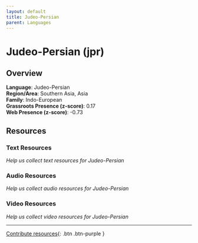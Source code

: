 ```yaml
---
layout: default
title: Judeo-Persian
parent: Languages
---
```


# Judeo-Persian (jpr)

## Overview

**Language**: Judeo-Persian  
**Region/Area**: Southern Asia, Asia  
**Family**: Indo-European  
**Grassroots Presence (z-score)**: 0.17  
**Web Presence (z-score)**: -0.73  

## Resources

### Text Resources
*Help us collect text resources for Judeo-Persian*

### Audio Resources
*Help us collect audio resources for Judeo-Persian*

### Video Resources
*Help us collect video resources for Judeo-Persian*

---

[Contribute resources](https://forms.office.com/e/1SfLJx3u1r){: .btn .btn-purple }
